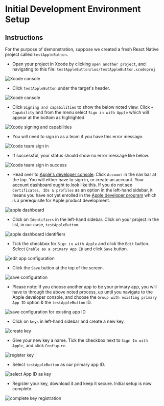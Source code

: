 # Initial Development Environment Setup

## Instructions

For the purpose of demonstration, suppose we created a fresh React Native project called `testAppleButton`.

* Open your project in Xcode by clicking `open another project`, and navigating to this file: `testAppleButton/ios/testAppleButton.xcodeproj`

![Xcode console](docs/images/xcode-dashboard.png)

* Click `testAppleButton` under the target's header.

![Xcode console](docs/images/xcode-project-1.png)

* Click `Signing and capabilities` to show the below noted view. Click `+ Capability` and from the menu select `Sign in with Apple` which will appear at the bottom as highlighted.

![Xcode signing and capabilities](docs/images/xcode-signin-capabilities.png)

* You will need to sign in as a team if you have this error message.

![Xcode team sign in](docs/images/xcode-signin-team.png)

* If successful, your status should show no error message like below.

![Xcode team sign in success](docs/images/xcode-signin-team-success.png)

* Head over to [Apple's developer console](https://developer.apple.com/). Click `Account` in the nav bar at the top. You will either have to sign in, or create an account. Your account dashboard ought to look like this. If you do not see `Certificates, IDs & profiles` as an option in the left-hand sidebar, it means you have not yet enrolled in the [Apple developer program](https://developer.apple.com/programs/) which is a prerequisite for Apple product development.

![apple dashboard](docs/images/apple-developer-console.png)

* Click on `Identifiers` in the left-hand sidebar. Click on your project in the list, in our case, `testAppleButton`.

![apple dashboard identifiers](docs/images/identifiers.png)

* Tick the checkbox for `Sign in with Apple` and click the `Edit` button. Select `Enable as a primary App ID` and click `Save` button.

![edit app configuration](docs/images/enable-sign-in.png)

* Click the `Save` button at the top of the screen.

![save configuration](docs/images/save-button.png)

* Please note: If you choose another app to be your primary app, you will have to through the above noted process, up until you navigate to the Apple developer console, and choose the `Group with existing primary App ID` option & the `testAppleButton` ID.

![save configuration for existing app ID](docs/images/group-with-existing-id.png)

* Click on `keys` in left-hand sidebar and create a new key.

![create key](docs/images/create-key.png)

* Give your new key a name. Tick the checkbox next to `Sign In with Apple`, and click `Configure`.

![register key](docs/images/register-key.png)

* Select `testAppleButton` as our primary app ID.

![select App ID as key](docs/images/select-app-key.png)

* Register your key, download it and keep it secure. Initial setup is now complete.

![complete key registration](docs/images/complete-registration.png)
